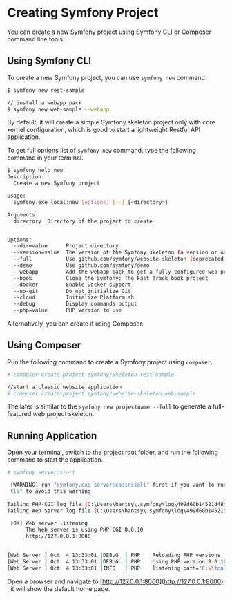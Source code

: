 # Creating Symfony Project

You can create a  new Symfony project using Symfony CLI or Composer command line tools.

## Using Symfony CLI

To create a new Symfony project, you can use `symfony new` command. 

```bash
$ symfony new rest-sample

// install a webapp pack 
$ symfony new web-sample --webapp
```

By default, it will create a simple Symfony skeleton project only with core kernel configuration, which is good to start a lightweight Restful API application.

To get full options list of `symfony new` command, type the following command in your terminal.

```bash
$ symfony help new
Description:
  Create a new Symfony project

Usage:
  symfony.exe local:new [options] [--] [<directory>]

Arguments:
  directory  Directory of the project to create


Options:
  --dir=value      Project directory
  --version=value  The version of the Symfony skeleton (a version or one of "lts", "stable", "next", or "previous")
  --full           Use github.com/symfony/website-skeleton (deprecated, use --webapp instead)
  --demo           Use github.com/symfony/demo
  --webapp         Add the webapp pack to get a fully configured web project
  --book           Clone the Symfony: The Fast Track book project
  --docker         Enable Docker support
  --no-git         Do not initialize Git
  --cloud          Initialize Platform.sh
  --debug          Display commands output
  --php=value      PHP version to use
```

Alternatively, you can create it using Composer. 

## Using Composer 

Run the following command to create a Symfony  project using `composer`.

```bash
# composer create-project symfony/skeleton rest-sample

//start a classic website application
# composer create-project symfony/website-skeleton web-sample
```

The later is similar to the `symfony new projectname --full` to generate a full-featured web project skeleton.

## Running Application

Open your terminal, switch to the project root folder, and run the following command to start the application.

```bash
# symfony server:start

 [WARNING] run "symfony.exe server:ca:install" first if you want to run the web server with TLS support, or use "--no-  
 tls" to avoid this warning                                                                                             
                                                                                                                       
Tailing PHP-CGI log file (C:\Users\hantsy\.symfony\log\499d60b14521d4842ba7ebfce0861130efe66158\79ca75f9e90b4126a5955a33ea6a41ec5e854698.log)
Tailing Web Server log file (C:\Users\hantsy\.symfony\log\499d60b14521d4842ba7ebfce0861130efe66158.log)
                                                                                                                        
 [OK] Web server listening                                                                                              
      The Web server is using PHP CGI 8.0.10                                                                            
      http://127.0.0.1:8000                                                                                             
                                                                                                                        

[Web Server ] Oct  4 13:33:01 |DEBUG  | PHP    Reloading PHP versions
[Web Server ] Oct  4 13:33:01 |DEBUG  | PHP    Using PHP version 8.0.10 (from default version in $PATH)
[Web Server ] Oct  4 13:33:01 |INFO   | PHP    listening path="C:\\tools\\php80\\php-cgi.exe" php="8.0.10" port=61738

```

Open a browser and navigate to [http://127.0.0.1:8000](http://127.0.0.1:8000) , it will show the default home page.